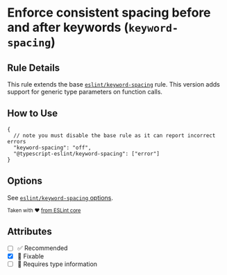 # Enforce consistent spacing before and after keywords (`keyword-spacing`)

## Rule Details

This rule extends the base [`eslint/keyword-spacing`](https://eslint.org/docs/rules/keyword-spacing) rule.
This version adds support for generic type parameters on function calls.

## How to Use

```jsonc
{
  // note you must disable the base rule as it can report incorrect errors
  "keyword-spacing": "off",
  "@typescript-eslint/keyword-spacing": ["error"]
}
```

## Options

See [`eslint/keyword-spacing` options](https://eslint.org/docs/rules/keyword-spacing#options).

<sup>

Taken with ❤️ [from ESLint core](https://github.com/eslint/eslint/blob/main/docs/rules/keyword-spacing.md)

</sup>

## Attributes

- [ ] ✅ Recommended
- [x] 🔧 Fixable
- [ ] 💭 Requires type information
